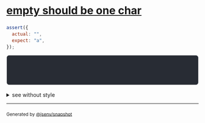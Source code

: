 # [empty should be one char](../../string.test.js#L23)

```js
assert({
  actual: "",
  expect: "a",
});
```

![img](throw.svg)

<details>
  <summary>see without style</summary>

```console
AssertionError: actual and expect are different

actual: ""
expect: "a"
```

</details>

---

<sub>
  Generated by <a href="https://github.com/jsenv/core/tree/main/packages/independent/snapshot">@jsenv/snapshot</a>
</sub>